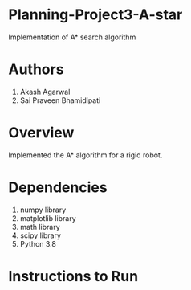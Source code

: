 # Planning-Project3-A-star
Implementation of A* search algorithm

# Authors

1. Akash Agarwal
2. Sai Praveen Bhamidipati

# Overview

Implemented the A* algorithm for a rigid robot.

# Dependencies

1. numpy library
2. matplotlib library
3. math library
4. scipy library
5. Python 3.8

# Instructions to Run
